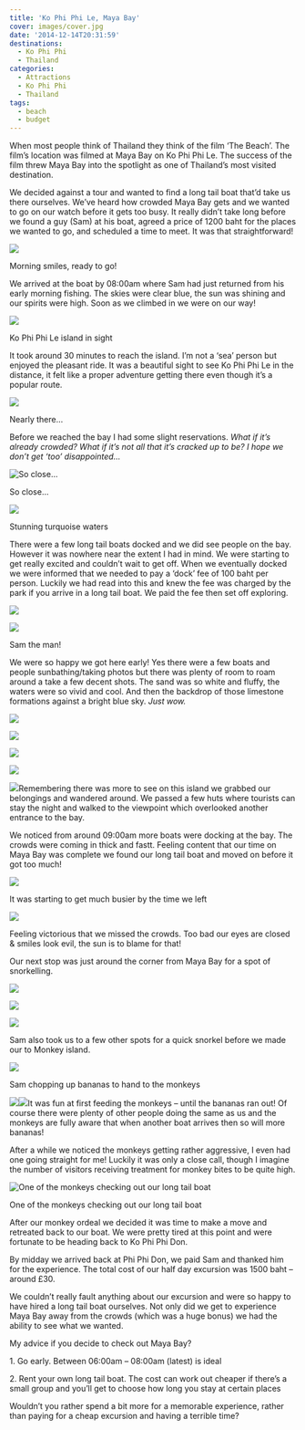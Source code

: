 ```yaml
---
title: 'Ko Phi Phi Le, Maya Bay'
cover: images/cover.jpg
date: '2014-12-14T20:31:59'
destinations:
  - Ko Phi Phi
  - Thailand
categories:
  - Attractions
  - Ko Phi Phi
  - Thailand
tags:
  - beach
  - budget
---
```

When most people think of Thailand they think of the film ‘The Beach’. The film’s location was filmed at Maya Bay on Ko Phi Phi Le. The success of the film threw Maya Bay into the spotlight as one of Thailand’s most visited destination.

We decided against a tour and wanted to find a long tail boat that’d take us there ourselves. We’ve heard how crowded Maya Bay gets and we wanted to go on our watch before it gets too busy. It really didn’t take long before we found a guy (Sam) at his boat, agreed a price of 1200 baht for the places we wanted to go, and scheduled a time to meet. It was that straightforward!

![](images/16077068669_3d43a77970_o_d.jpg)

Morning smiles, ready to go!

We arrived at the boat by 08:00am where Sam had just returned from his early morning fishing. The skies were clear blue, the sun was shining and our spirits were high. Soon as we climbed in we were on our way!

![](images/16262370192_526c20ef9f_k_d.jpg)

Ko Phi Phi Le island in sight

It took around 30 minutes to reach the island. I’m not a ‘sea’ person but enjoyed the pleasant ride. It was a beautiful sight to see Ko Phi Phi Le in the distance, it felt like a proper adventure getting there even though it’s a popular route.

![](images/16075863750_567e8c05a8_k_d.jpg)

Nearly there…

Before we reached the bay I had some slight reservations. _What if it’s already crowded? What if it’s not all that it’s cracked up to be? I hope we don’t get ‘too’ disappointed…_

![So close...](images/mayabay.jpg)

So close…

![](images/16262456442_1b3f93392c_k_d.jpg)

Stunning turquoise waters

There were a few long tail boats docked and we did see people on the bay. However it was nowhere near the extent I had in mind. We were starting to get really excited and couldn’t wait to get off. When we eventually docked we were informed that we needed to pay a ‘dock’ fee of 100 baht per person. Luckily we had read into this and knew the fee was charged by the park if you arrive in a long tail boat. We paid the fee then set off exploring.

![](images/mayay.jpg)

![](images/16077195449_7738079cda_k_d.jpg)

Sam the man!

We were so happy we got here early! Yes there were a few boats and people sunbathing/taking photos but there was plenty of room to roam around a take a few decent shots. The sand was so white and fluffy, the waters were so vivid and cool. And then the backdrop of those limestone formations against a bright blue sky. _Just wow._

![](images/mayabay1.jpg)

![](images/16262498462_b7a0b681d0_k_d.jpg)

![](images/mayabay2.jpg)

![](images/16237785736_57eb77c4d7_o_d.jpg)

![](images/16261895651_eac30a460d_k_d.jpg)Remembering there was more to see on this island we grabbed our belongings and wandered around. We passed a few huts where tourists can stay the night and walked to the viewpoint which overlooked another entrance to the bay.

We noticed from around 09:00am more boats were docking at the bay. The crowds were coming in thick and fastt. Feeling content that our time on Maya Bay was complete we found our long tail boat and moved on before it got too much!

![](images/16262964392_9783bccd9f_o_d.jpg)

It was starting to get much busier by the time we left

![](images/15641419104_2394f7a06c_k_d.jpg)

Feeling victorious that we missed the crowds. Too bad our eyes are closed & smiles look evil, the sun is to blame for that!

Our next stop was just around the corner from Maya Bay for a spot of snorkelling.

![](images/16263857815_0e8703a2f6_k_d.jpg)

![](images/16076358028_7ce55763dd_k_d.jpg)

![](images/16078030467_6bc521f002_k_d.jpg)

Sam also took us to a few other spots for a quick snorkel before we made our to Monkey island.

![](images/16076390958_e1e2d786fb_k_d.jpg)

Sam chopping up bananas to hand to the monkeys

![](images/16238009306_08865ff228_k_d.jpg)![](images/16078056117_652257f1de_k_d.jpg)It was fun at first feeding the monkeys – until the bananas ran out! Of course there were plenty of other people doing the same as us and the monkeys are fully aware that when another boat arrives then so will more bananas!

After a while we noticed the monkeys getting rather aggressive, I even had one going straight for me! Luckily it was only a close call, though I imagine the number of visitors receiving treatment for monkey bites to be quite high.

![One of the monkeys checking out our long tail boat](images/monkeyboat.jpg)

One of the monkeys checking out our long tail boat

After our monkey ordeal we decided it was time to make a move and retreated back to our boat. We were pretty tired at this point and were fortunate to be heading back to Ko Phi Phi Don.

By midday we arrived back at Phi Phi Don, we paid Sam and thanked him for the experience. The total cost of our half day excursion was 1500 baht – around £30.

We couldn’t really fault anything about our excursion and were so happy to have hired a long tail boat ourselves. Not only did we get to experience Maya Bay away from the crowds (which was a huge bonus) we had the ability to see what we wanted.

My advice if you decide to check out Maya Bay?

1\. Go early. Between 06:00am – 08:00am (latest) is ideal

2\. Rent your own long tail boat. The cost can work out cheaper if there’s a small group and you’ll get to choose how long you stay at certain places

Wouldn’t you rather spend a bit more for a memorable experience, rather than paying for a cheap excursion and having a terrible time?

